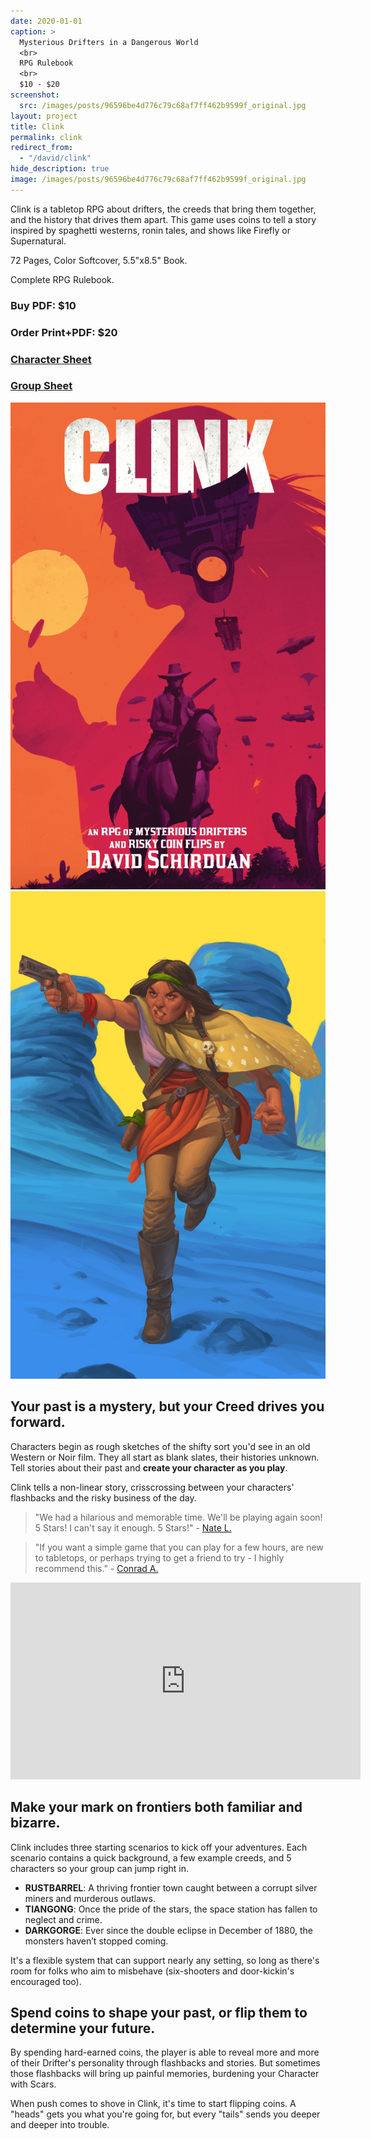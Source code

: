 ```yaml
---
date: 2020-01-01
caption: >
  Mysterious Drifters in a Dangerous World
  <br>
  RPG Rulebook
  <br>
  $10 - $20
screenshot:
  src: /images/posts/96596be4d776c79c68af7ff462b9599f_original.jpg
layout: project
title: Clink
permalink: clink
redirect_from:
  - "/david/clink"
hide_description: true
image: /images/posts/96596be4d776c79c68af7ff462b9599f_original.jpg
---
```


<div class="shoppingCard">
  <div class="shoppingColumn">
    <p>Clink is a tabletop RPG about drifters, the creeds that bring them together, and the history that drives them apart. This game uses coins to tell a story inspired by spaghetti westerns, ronin tales, and shows like Firefly or Supernatural.</p>
    <p>72 Pages, Color Softcover, 5.5"x8.5" Book.</p>
    <p>Complete RPG Rulebook.</p>
  </div>
  <div class="shoppingColumn">
    <a class="btn shoppingButton snipcart-add-item" 
      data-item-id="clink-pdf" 
      data-item-price="10.00"
      data-item-url="/clink"
      data-item-description="Includes the PDF. Clink is a tabletop RPG about drifters, the creeds that bring them together, and the history that drives them apart."
      data-item-image="/images/posts/96596be4d776c79c68af7ff462b9599f_original.jpg" 
      data-item-name="Clink (PDF)"
      data-item-file-guid="4a5a7ba9-c84f-4f55-ae79-0c3948d9c246"
        data-item-shippable="false"
        data-item-max-quantity="1">
        <h3>Buy PDF: $10</h3>
      </a>
      <a class="btn shoppingButton snipcart-add-item" 
      data-item-id="clink-print" 
      data-item-price="20.00"
      data-item-url="/clink"
      data-item-description="Includes a printed copy and a PDF. Clink is a tabletop RPG about drifters, the creeds that bring them together, and the history that drives them apart."
      data-item-image="/images/posts/96596be4d776c79c68af7ff462b9599f_original.jpg" 
      data-item-name="Clink (Print + PDF)"
      data-item-file-guid="4a5a7ba9-c84f-4f55-ae79-0c3948d9c246"
      data-item-weight="161"
      data-item-length="23"
      data-item-width="16"
      data-item-height="3"
      data-item-shippable="true">
      <h3>Order Print+PDF: $20</h3>
    </a>
        <a class="btn clink-btn" href="/files/Clink_Character_Sheet.pdf" target="_blank">
      <h3>Character Sheet</h3>
    </a>
        <a class="btn clink-btn" href="/files/Clink_Group_Sheet.pdf" target="_blank">
      <h3>Group Sheet</h3>
    </a>
  </div>
  <div class="shoppingImages">
  <a href="/images/posts/ClinkCover.png" target="_blank"><img class="shoppingImage" src="/images/posts/ClinkCover.png" alt="ClinkCover.png"></a>
  <a href="/images/posts/388b70f4d61f8a3af6f3cf7c176a1a96_original.png" target="_blank"><img class="shoppingImage"  src="/images/posts/388b70f4d61f8a3af6f3cf7c176a1a96_original.png" alt="388b70f4d61f8a3af6f3cf7c176a1a96_original.png"></a>
  </div>
</div>

## Your past is a mystery, but your Creed drives you forward.

Characters begin as rough sketches of the shifty sort you'd see in an old Western or Noir film. They all start as blank slates, their histories unknown. Tell stories about their past and **create your character as you play**.

Clink tells a non-linear story, crisscrossing between your characters' flashbacks and the risky business of the day. 

> "We had a hilarious and memorable time. We'll be playing again soon! 5 Stars! I can't say it enough. 5 Stars!" - [Nate L.](https://www.drivethrurpg.com/product_reviews.php?products_id=236659&customers_id=1513007)

> "If you want a simple game that you can play for a few hours, are new to tabletops, or perhaps trying to get a friend to try - I highly recommend this." - [Conrad A.](https://www.drivethrurpg.com/product_reviews.php?products_id=236659&customers_id=746255)

<iframe width="560" height="315" src="https://www.youtube.com/embed/KSVjb-8G3BE" frameborder="0" allow="accelerometer; autoplay; clipboard-write; encrypted-media; gyroscope; picture-in-picture" allowfullscreen></iframe>

## Make your mark on frontiers both familiar and bizarre.

Clink includes three starting scenarios to kick off your adventures. Each scenario contains a quick background, a few example creeds, and 5 characters so your group can jump right in.

 - **RUSTBARREL**: A thriving frontier town caught between a corrupt silver miners and murderous outlaws.
 - **TIANGONG**: Once the pride of the stars, the space station has fallen to neglect and crime.
 - **DARKGORGE**: Ever since the double eclipse in December of 1880, the monsters haven’t stopped coming.

It's a flexible system that can support nearly any setting, so long as there's room for folks who aim to misbehave (six-shooters and door-kickin's encouraged too).

## Spend coins to shape your past, or flip them to determine your future.

By spending hard-earned coins, the player is able to reveal more and more of their Drifter's personality through flashbacks and stories. But sometimes those flashbacks will bring up painful memories, burdening your Character with Scars.

When push comes to shove in Clink, it's time to start flipping coins. A "heads" gets you what you're going for, but every "tails" sends you deeper and deeper into trouble.
